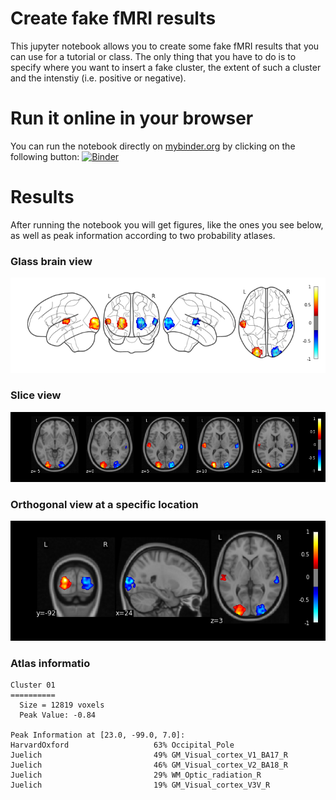 # Create fake fMRI results

This jupyter notebook allows you to create some fake fMRI results that you can use for a tutorial or class. The only thing that you have to do is to specify where you want to insert a fake cluster, the extent of such a cluster and the intenstiy (i.e. positive or negative).

# Run it online in your browser

You can run the notebook directly on [mybinder.org](mybinder.org) by clicking on the following button: [![Binder](http://mybinder.org/badge.svg)](http://mybinder.org/repo/miykael/create_fake_fmri_results)

# Results

After running the notebook you will get figures, like the ones you see below, as well as peak information according to two probability atlases.

### Glass brain view

<img src="pictures/glass.png">

### Slice view

<img src="pictures/slices.png">

### Orthogonal view at a specific location
<img src="pictures/ortho.png">

### Atlas informatio
```
Cluster 01
==========
  Size = 12819 voxels
  Peak Value: -0.84

Peak Information at [23.0, -99.0, 7.0]:
HarvardOxford                   63% Occipital_Pole
Juelich                         49% GM_Visual_cortex_V1_BA17_R
Juelich                         46% GM_Visual_cortex_V2_BA18_R
Juelich                         29% WM_Optic_radiation_R
Juelich                         19% GM_Visual_cortex_V3V_R
```
